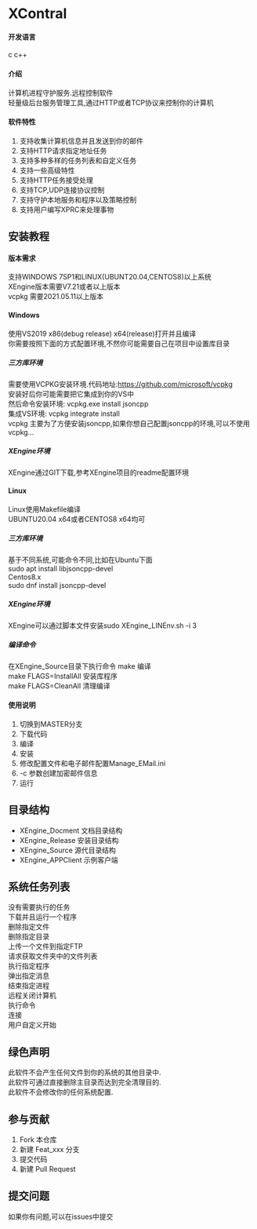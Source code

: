 # XContral

#### 开发语言
c c++  

#### 介绍
计算机进程守护服务.远程控制软件  
轻量级后台服务管理工具,通过HTTP或者TCP协议来控制你的计算机

#### 软件特性
1. 支持收集计算机信息并且发送到你的邮件  
2. 支持HTTP请求指定地址任务    
3. 支持多种多样的任务列表和自定义任务  
4. 支持一些高级特性  
5. 支持HTTP任务接受处理  
6. 支持TCP,UDP连接协议控制  
7. 支持守护本地服务和程序以及策略控制  
8. 支持用户编写XPRC来处理事物  

## 安装教程

#### 版本需求
支持WINDOWS 7SP1和LINUX(UBUNT20.04,CENTOS8)以上系统  
XEngine版本需要V7.21或者以上版本  
vcpkg 需要2021.05.11以上版本  

#### Windows
使用VS2019 x86(debug release) x64(release)打开并且编译  
你需要按照下面的方式配置环境,不然你可能需要自己在项目中设置库目录  

##### 三方库环境
需要使用VCPKG安装环境.代码地址:https://github.com/microsoft/vcpkg  
安装好后你可能需要把它集成到你的VS中  
然后命令安装环境: vcpkg.exe install jsoncpp   
集成VS环境: vcpkg integrate install  
vcpkg 主要为了方便安装jsoncpp,如果你想自己配置jsoncpp的环境,可以不使用vcpkg...  

##### XEngine环境
XEngine通过GIT下载,参考XEngine项目的readme配置环境  

#### Linux
Linux使用Makefile编译  
UBUNTU20.04 x64或者CENTOS8 x64均可  

##### 三方库环境
基于不同系统,可能命令不同,比如在Ubuntu下面  
sudo apt install libjsoncpp-devel  
Centos8.x  
sudo dnf install jsoncpp-devel  

##### XEngine环境
XEngine可以通过脚本文件安装sudo XEngine_LINEnv.sh -i 3
##### 编译命令
在XEngine_Source目录下执行命令
make 编译  
make FLAGS=InstallAll 安装库程序  
make FLAGS=CleanAll 清理编译  

#### 使用说明

1.  切换到MASTER分支
2.  下载代码
3.  编译
4.  安装
5.  修改配置文件和电子邮件配置Manage_EMail.ini  
6.  -c 参数创建加密邮件信息  
7.  运行  

## 目录结构
- XEngine_Docment   文档目录结构  
- XEngine_Release   安装目录结构  
- XEngine_Source    源代目录结构  
- XEngine_APPClient 示例客户端

## 系统任务列表
没有需要执行的任务  
下载并且运行一个程序  
删除指定文件  
删除指定目录  
上传一个文件到指定FTP  
请求获取文件夹中的文件列表  
执行指定程序  
弹出指定消息  
结束指定进程  
远程关闭计算机  
执行命令  
连接  
用户自定义开始  

## 绿色声明
此软件不会产生任何文件到你的系统的其他目录中.  
此软件可通过直接删除主目录而达到完全清理目的.  
此软件不会修改你的任何系统配置.  

## 参与贡献

1.  Fork 本仓库
2.  新建 Feat_xxx 分支
3.  提交代码
4.  新建 Pull Request  

## 提交问题

如果你有问题,可以在issues中提交  

